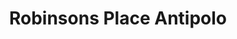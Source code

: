 ---
title: "Robinsons Place Antipolo"
url: /antipolo/robinsons-place-antipolo/
shop: Einkaufszentrum
---